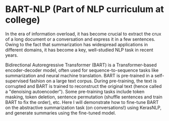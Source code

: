 # BART-NLP (Part of NLP curriculum at college)
In the era of information overload, it has become crucial to extract the crux of a long document or a conversation and express it in a few sentences. Owing to the fact that summarization has widespread applications in different domains, it has become a key, well-studied NLP task in recent years.

Bidirectional Autoregressive Transformer (BART) is a Transformer-based encoder-decoder model, often used for sequence-to-sequence tasks like summarization and neural machine translation. BART is pre-trained in a self-supervised fashion on a large text corpus. During pre-training, the text is corrupted and BART is trained to reconstruct the original text (hence called a "denoising autoencoder"). Some pre-training tasks include token masking, token deletion, sentence permutation (shuffle sentences and train BART to fix the order), etc.
Here I will demonstrate how to fine-tune BART on the abstractive summarization task (on conversations!) using KerasNLP, and generate summaries using the fine-tuned model.
